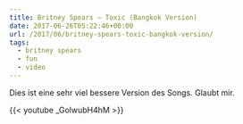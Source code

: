 ```yaml
---
title: Britney Spears – Toxic (Bangkok Version)
date: 2017-06-26T05:22:46+00:00
url: /2017/06/britney-spears-toxic-bangkok-version/
tags:
  - britney spears
  - fun
  - video
---
```

Dies ist eine sehr viel bessere Version des Songs. Glaubt mir.

{{< youtube _GolwubH4hM >}}

